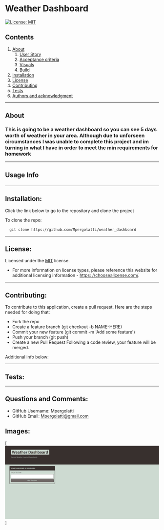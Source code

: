 
    
# Weather Dashboard

[![License: MIT](https://img.shields.io/badge/License-MIT-yellow.svg)](https://opensource.org/licenses/MIT)

## Contents
  1. [About](#about)
      1. [User Story](#user%20story)
      2. [Acceptance criteria](#acceptance%20criteria)
      3. [Visuals](#visuals)
      4. [Build](#build)
  2. [Installation](#installation)
  3. [License](#license)
  4. [Contributing](#contributing)
  5. [Tests](#tests)
  6. [Authors and acknowledgment](#authors%20and%20acknowledgment)
---
## About
 ### This is going to be a weather dashboard so you can see 5 days worth of weather in your area. Although due to unforseen circumstances I was unable to complete this project and im turning in what I have in order to meet the min requirements for homework
---
## Usage Info
  ### 
---
## Installation:
  Click the link below to go to the repository and clone the project

  To clone the repo:
  
      git clone https://github.com/Mpergolatti/weather_dashboard
  
---
## License:

  Licensed under the [MIT](https://opensource.org/licenses/MIT) license.

  * For more information on license types, please reference this website
  for additional licensing information - [https: //choosealicense.com/](https://choosealicense.com/).
---
## Contributing:
  
  To contribute to this application, create a pull request.
  Here are the steps needed for doing that:
  - Fork the repo
  - Create a feature branch (git checkout -b NAME-HERE)
  - Commit your new feature (git commit -m 'Add some feature')
  - Push your branch (git push)
  - Create a new Pull Request
  Following a code review, your feature will be merged.

  Additional info below:

  
---
## Tests:
  
  
---
## Questions and Comments:
* GitHub Username: Mpergolatti
* GitHub Email: Mpergolatti@gmail.com

## Images:

[![ScreenShot](./assets/images/Weather_dashboard_screenshot.jpg)]